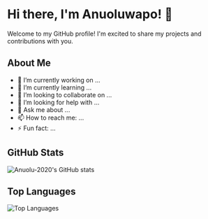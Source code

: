 # Hi there, I'm Anuoluwapo! 👋

Welcome to my GitHub profile! I'm excited to share my projects and contributions with you. 

## About Me

- 🔭 I’m currently working on ...
- 🌱 I’m currently learning ...
- 👯 I’m looking to collaborate on ...
- 🤔 I’m looking for help with ...
- 💬 Ask me about ...
- 📫 How to reach me: ...
- ⚡ Fun fact: ...

## GitHub Stats

![Anuolu-2020's GitHub stats](https://github-readme-stats.vercel.app/api?username=Anuolu-2020&show_icons=true&theme=radical)

## Top Languages

![Top Languages](https://github-readme-stats.vercel.app/api/top-langs/?username=Anuolu-2020&layout=compact&theme=radical)
